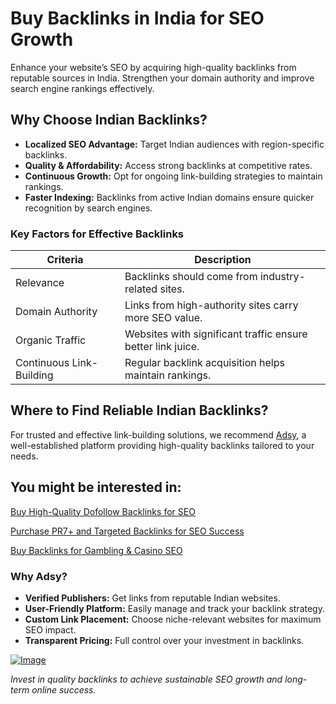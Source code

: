 <h1>Buy Backlinks in India for SEO Growth</h1>

<p>Enhance your website’s SEO by acquiring high-quality backlinks from reputable sources in India. Strengthen your domain authority and improve search engine rankings effectively.</p>

<h2>Why Choose Indian Backlinks?</h2>

<ul>
    <li><strong>Localized SEO Advantage:</strong> Target Indian audiences with region-specific backlinks.</li>
    <li><strong>Quality & Affordability:</strong> Access strong backlinks at competitive rates.</li>
    <li><strong>Continuous Growth:</strong> Opt for ongoing link-building strategies to maintain rankings.</li>
    <li><strong>Faster Indexing:</strong> Backlinks from active Indian domains ensure quicker recognition by search engines.</li>
</ul>
<h3>Key Factors for Effective Backlinks</h3>

<table>
    <thead>
        <tr>
            <th>Criteria</th>
            <th>Description</th>
        </tr>
    </thead>
    <tbody>
        <tr>
            <td>Relevance</td>
            <td>Backlinks should come from industry-related sites.</td>
        </tr>
        <tr>
            <td>Domain Authority</td>
            <td>Links from high-authority sites carry more SEO value.</td>
        </tr>
        <tr>
            <td>Organic Traffic</td>
            <td>Websites with significant traffic ensure better link juice.</td>
        </tr>
        <tr>
            <td>Continuous Link-Building</td>
            <td>Regular backlink acquisition helps maintain rankings.</td>
        </tr>
    </tbody>
</table>

<h2>Where to Find Reliable Indian Backlinks?</h2>

<p>For trusted and effective link-building solutions, we recommend <a href="https://ref.adsy.com/?ref=referral&ref_type=direct&ref_id=jcckfooeo3etdkvh&ref_item=3" target="_blank">Adsy</a>, a well-established platform providing high-quality backlinks tailored to your needs.</p>
<h2>You might be interested in:</h2>

[Buy High-Quality Dofollow Backlinks for SEO](https://github.com/Analyst-Reviewer/Buy-High-Quality-Dofollow-Backlinks-for-SEO)

[Purchase PR7+ and Targeted Backlinks for SEO Success](https://github.com/Analyst-Reviewer/Purchase-PR7-and-Targeted-Backlinks-for-SEO-Success)

[Buy Backlinks for Gambling & Casino SEO](https://github.com/Analyst-Reviewer/buy-backlinks-for-gambling)

<h3>Why Adsy?</h3>

<ul>
    <li><strong>Verified Publishers:</strong> Get links from reputable Indian websites.</li>
    <li><strong>User-Friendly Platform:</strong> Easily manage and track your backlink strategy.</li>
    <li><strong>Custom Link Placement:</strong> Choose niche-relevant websites for maximum SEO impact.</li>
    <li><strong>Transparent Pricing:</strong> Full control over your investment in backlinks.</li>
</ul>
<a href="https://github.com/user-attachments/assets/a3122883-d2d4-48ce-b0d6-93cdad9ecdae">
    <img src="https://github.com/user-attachments/assets/a3122883-d2d4-48ce-b0d6-93cdad9ecdae" alt="Image">
</a>


<p><em>Invest in quality backlinks to achieve sustainable SEO growth and long-term online success.</em></p>
